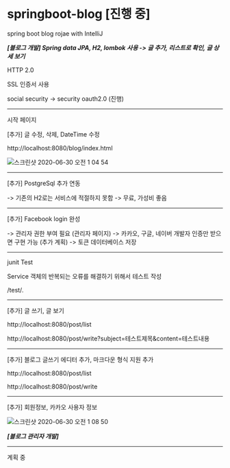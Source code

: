 # springboot-blog [진행 중]
spring boot blog rojae with IntelliJ

___[블로그 개발] Spring data JPA, H2, lombok 사용 -> 글 추가, 리스트로 확인, 글 상세 보기___

HTTP 2.0

SSL 인증서 사용

social security -> security oauth2.0 (진행)

*** 
시작 페이지 

[추가] 글 수정, 삭제, DateTime 수정

http://localhost:8080/blog/index.html

![스크린샷 2020-06-30 오전 1 04 54](https://user-images.githubusercontent.com/41769568/86032872-fc4a7e80-ba72-11ea-8e42-3c163583b8f7.png)


***

[추가] PostgreSql 추가 연동

-> 기존의 H2로는 서비스에 적절하지 못함
-> 무료, 가성비 좋음

***

[추가] Facebook login 완성

-> 관리자 권한 부여 필요 (관리자 페이지)
-> 카카오, 구글, 네이버 개발자 인증만 받으면 구현 가능 (추가 계획)
-> 토큰 데이터베이스 저장

*** 
junit Test

Service 객체의 반복되는 오류를 해결하기 위해서 테스트 작성

/test/*.*


*** 
[추가] 글 쓰기, 글 보기

http://localhost:8080/post/list

http://localhost:8080/post/write?subject=테스트제목&content=테스트내용


***
[추가] 블로그 글쓰기 에디터 추가, 마크다운 형식 지원 추가

http://localhost:8080/post/list

http://localhost:8080/post/write

*** 

[추가] 회원정보, 카카오 사용자 정보


![스크린샷 2020-06-30 오전 1 08 50](https://user-images.githubusercontent.com/41769568/86032880-02d8f600-ba73-11ea-9f22-cde63d12d167.png)


___[블로그 관리자 개발]___

*** 

계획 중
